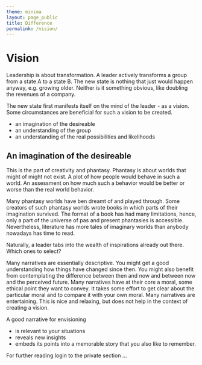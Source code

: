 ```yaml
---
theme: minima
layout: page_public
title: Difference
permalink: /vision/
---
```


# Vision

Leadership is about transformation. A leader actively transforms a group from a state A to a state B. The new state is nothing that just would happen anyway, e.g. growing older. Neither is it something obvious, like doubling the revenues of a company.

The new state first manifests itself on the mind of the leader - as a vision. Some circumstances are beneficial for such a vision to be created.

- an imagination of the desireable
- an understanding of the group 
- an understanding of the real possibilities and likelihoods


## An imagination of the desireable

This is the part of creativity and phantasy.
Phantasy is about worlds that might of might not exist.
A plot of how people would behave in such a world.
An assessment on how much such a behavior would be better or worse than the real world behavior.

Many phantasy worlds have ben dreamt of and played through. Some creators of such phantasy worlds wrote books in which parts of their imagination survived. The format of a book has had many limitations, hence, only a part of the universe of pas and present phantasies is accessible. Nevertheless, literature has more tales of imaginary worlds than anybody nowadays has time to read.

Naturally, a leader tabs into the wealth of inspirations already out there.
Which ones to select?

Many narratives are essentially descriptive. You might get a good understanding how things have changed since then. You might also benefit from contemplating the difference between then and now and between now and the perceived future.
Many narratives have at their core a moral, some ethical point they want to convey. It takes some effort to get clear about the particular moral and to compare it with your own moral. 
Many narratives are entertaining. This is nice and relaxing, but does not help in the context of creating a vision.

A good narrative for envisioning
- is relevant to your situations
- reveals new insights
- embeds its points into a memorable story that you also like to remember.


For further reading login to the private section ... 
